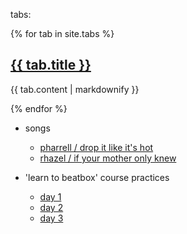 
tabs:

{% for tab in site.tabs %}
<h2>
<a href="{{ site.baseurl }}{{ tab.url }}">
{{ tab.title }}
</a>
</h2>
  <p>{{ tab.content | markdownify }}</p>
{% endfor %}

- songs
  - [pharrell / drop it like it's hot][1]
  - [rhazel / if your mother only knew][2]

- 'learn to beatbox' course practices
  - [day 1][ltbb-1]
  - [day 2][ltbb-2]
  - [day 3][ltbb-3]



[1]: ./_tabs/songs/pharrell/drop-it-like-its-hot/
[2]: ./_tabs/songs/rhazel/if-your-mother-only-knew/

[ltbb-1]: ./_tabs/ltbb/day-1/
[ltbb-2]: ./_tabs/ltbb/day-2/
[ltbb-3]: ./_tabs/ltbb/day-3/
